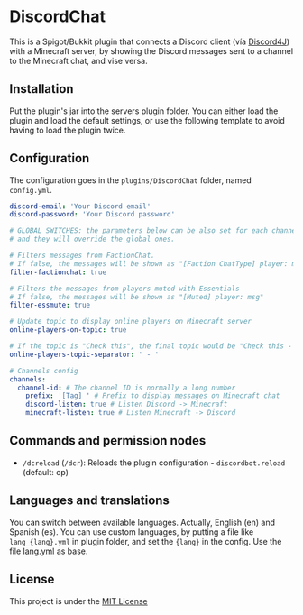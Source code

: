 # DiscordChat

This is a Spigot/Bukkit plugin that connects a Discord client (vía [Discord4J](https://github.com/austinv11/Discord4J)) with a Minecraft server, by showing the Discord messages sent to
a channel to the Minecraft chat, and vise versa.

## Installation

Put the plugin's jar into the servers plugin folder. You can either load the plugin and load the default settings, or
use the following template to avoid having to load the plugin twice.

## Configuration

The configuration goes in the `plugins/DiscordChat` folder, named `config.yml`.

```yml
discord-email: 'Your Discord email'
discord-password: 'Your Discord password'

# GLOBAL SWITCHES: the parameters below can be also set for each channel,
# and they will override the global ones.

# Filters messages from FactionChat.
# If false, the messages will be shown as "[Faction ChatType] player: msg"
filter-factionchat: true

# Filters the messages from players muted with Essentials
# If false, the messages will be shown as "[Muted] player: msg"
filter-essmute: true

# Update topic to display online players on Minecraft server
online-players-on-topic: true

# If the topic is "Check this", the final topic would be "Check this - Online players: n"
online-players-topic-separator: ' - '

# Channels config
channels:
  channel-id: # The channel ID is normally a long number
    prefix: '[Tag] ' # Prefix to display messages on Minecraft chat
    discord-listen: true # Listen Discord -> Minecraft
    minecraft-listen: true # Listen Minecraft -> Discord
```

## Commands and permission nodes

* `/dcreload` (`/dcr`): Reloads the plugin configuration - `discordbot.reload` (default: op)

## Languages and translations

You can switch between available languages. Actually, English (en) and Spanish (es).
You can use custom languages, by putting a file like `lang_{lang}.yml` in plugin folder, and set the `{lang}` in
the config. Use the file [lang.yml](src/main/resources/lang.yml) as base.

## License

This project is under the [MIT License](LICENSE)
